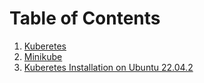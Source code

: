 # Table of Contents
1. [Kuberetes ]("~/01-Kuberetes.md")
2. [Minikube ]("~/02-Minikube.md")
3. [Kuberetes Installation on Ubuntu 22.04.2 ]("~/03-K8s-vbox-ubuntu-22.04.2.md")